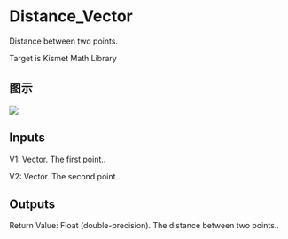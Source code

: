# Distance_Vector

Distance between two points.

Target is Kismet Math Library

## 图示

![]($-20221218-19563348.png)

## Inputs

V1: Vector. The first point..

V2: Vector. The second point..  

## Outputs

Return Value: Float (double-precision). The distance between two points..


